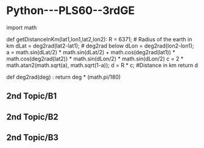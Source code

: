 # Python---PLS60--3rdGE

import math 

def getDistanceInKm(lat1,lon1,lat2,lon2):
  R = 6371; # Radius of the earth in km
  dLat = deg2rad(lat2-lat1);  # deg2rad below
  dLon = deg2rad(lon2-lon1); 
  a = math.sin(dLat/2) * math.sin(dLat/2) + math.cos(deg2rad(lat1)) * math.cos(deg2rad(lat2)) * math.sin(dLon/2) * math.sin(dLon/2)
  c = 2 * math.atan2(math.sqrt(a), math.sqrt(1-a)); 
  d = R * c; #Distance in km
  return d


def deg2rad(deg) :
  return deg * (math.pi/180)

2nd Topic/B1
--------------
2nd Topic/B2
--------------
2nd Topic/B3
--------------
